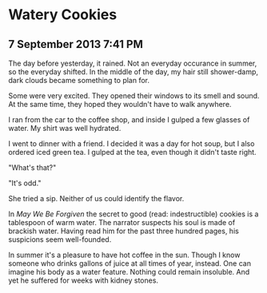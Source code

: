 # Watery Cookies
## 7 September 2013 7:41 PM

The day before yesterday, it rained. Not an everyday occurance in summer, so the everyday shifted. In the middle of the day, my hair still shower-damp, dark clouds became something to plan for.

Some were very excited. They opened their windows to its smell and sound. At the same time, they hoped they wouldn't have to walk anywhere.

I ran from the car to the coffee shop, and inside I gulped a few glasses of water. My shirt was well hydrated.

I went to dinner with a friend. I decided it was a day for hot soup, but I also ordered iced green tea. I gulped at the tea, even though it didn't taste right.

"What's that?"

"It's odd."

She tried a sip. Neither of us could identify the flavor.

In _May We Be Forgiven_ the secret to good (read: indestructible) cookies is a tablespoon of warm water. The narrator suspects his soul is made of brackish water. Having read him for the past three hundred pages, his suspicions seem well-founded.

In summer it's a pleasure to have hot coffee in the sun. Though I know someone who drinks gallons of juice at all times of year, instead. One can imagine his body as a water feature. Nothing could remain insoluble. And yet he suffered for weeks with kidney stones.